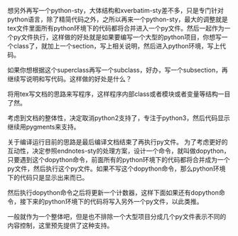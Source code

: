 想另外再写一个python-sty，大体结构和xverbatim-sty差不多，只是专门针对python语言，除了精简代码之外，之所以再来一个python-sty，最大的调整就是tex文件里面所有python环境下的代码都将合并进入一个py文件。然后一起作为一个py文件执行，这样做的好处就是如果要编写一个大型的python项目，你想写一个class了，就加上一个section，写上相关说明，然后进入python环境，写上代码。

如果你想根据这个superclass再写一个subclass，好办，写一个subsection，再继续写说明和写代码。这样做的好处是什么？

将用tex写文档的思路来写程序，这样程序内部class或者模块或者变量等结构一目了然。

考虑到文档的整体性，决定取消python2支持了，专注于python3，然后代码显示继续用pygments来支持。

关于编译运行目前的思路是最后编译文档结束了再执行py文件。
为了考虑更好的互动性，决定参照endnotes-sty的处理方案，设计一个命令，就叫做dopython，只要遇到这个dopython命令，前面所有的python环境下的代码都将合并成为一个py文件，然后执行这个py文件。如果不写这个dopython命令，那么python环境下的代码只是显示出来而已。

然后执行dopython命令之后将更新一个计数器，这样下面如果还有dopython命令，接下来的python环境下的代码将写入另外一个py文件，以此类推。

一般就作为一个整体吧，但是也不排除一个大型项目分成几个py文件表示不同的内容控制，这里预先提供了这种支持。

